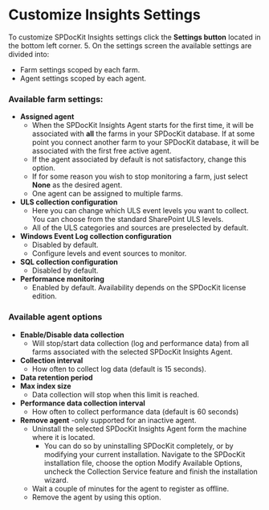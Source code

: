 # Customize Insights Settings

To customize SPDocKit Insights settings click the **Settings button** located in the bottom left corner. 5. On the settings screen the available settings are divided into:

* Farm settings scoped by each farm.
* Agent settings scoped by each agent.

### Available farm settings:

* **Assigned agent**
  * When the SPDocKit Insights Agent starts for the first time, it will be associated with **all** the farms in your SPDocKit database. If at some point you connect another farm to your SPDocKit database, it will be associated with the first free active agent.
  * If the agent associated by default is not satisfactory, change this option.
  * If for some reason you wish to stop monitoring a farm, just select **None** as the desired agent.
  * One agent can be assigned to multiple farms. 
* **ULS collection configuration**
  * Here you can change which ULS event levels you want to collect. You can choose from the standard SharePoint ULS levels.
  * All of the ULS categories and sources are preselected by default.
* **Windows Event Log collection configuration**
  * Disabled by default. 
  * Configure levels and event sources to monitor.
* **SQL collection configuration**
  * Disabled by default.
* **Performance monitoring**
  * Enabled by default. Availability depends on the SPDocKit license edition.

### Available agent options

* **Enable/Disable data collection**
  * Will stop/start data collection \(log and performance data\) from all farms associated with the selected SPDocKit Insights Agent.
* **Collection interval**
  * How often to collect log data \(default is 15 seconds\).
* **Data retention period**
* **Max index size**
  * Data collection will stop when this limit is reached. 
* **Performance data collection interval**
  * How often to collect performance data \(default is 60 seconds\)
* **Remove agent** -only supported for an inactive agent.
  * Uninstall the selected SPDocKit Insights Agent form the machine where it is located.
    * You can do so by uninstalling SPDocKit completely, or by modifying your current installation. Navigate to the SPDocKit installation file, choose the option Modify Available Options, uncheck the Collection Service feature and finish the installation wizard.
  * Wait a couple of minutes for the agent to register as offline.
  * Remove the agent by using this option.

